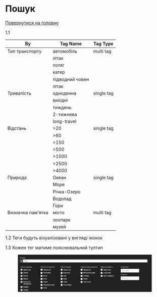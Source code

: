 # Пошук

[Повернутися на головну](../Requirements.md)

1.1

| By                | Tag Name        | Tag Type   |
| ----------------- | --------------- | ---------- |
| Тип транспорту    | автомобіль      | multi tag  |
|                   | літак           |            |
|                   | потяг           |            |
|                   | катер           |            |
|                   | підводний човен |            |
|                   | літак           |            |
| Тривалість        | одноденна       | single tag |
|                   | вихідні         |            |
|                   | тиждень         |            |
|                   | 2-тижнева       |            |
|                   | long-travel     |            |
| Відстань          | >20             | single tag |
|                   | >60             |            |
|                   | >150            |            |
|                   | >500            |            |
|                   | >1000           |            |
|                   | >2500           |            |
|                   | >4000           |            |
| Природа           | Океан           | single tag |
|                   | Море            |            |
|                   | Річка-Озеро     |            |
|                   | Водопад         |            |
|                   | Гори            |            |
| Визначна пам'ятка | місто           | multi tag  |
|                   | зоопарк         |            |
|                   | музей           |            |

1.2 Теги будуть візуалізовані у вигляді іконок

1.3 Кожен тег матиме пояснювальний тултип

<figure><img src="../../.gitbook/assets/image.png" alt=""><figcaption></figcaption></figure>
